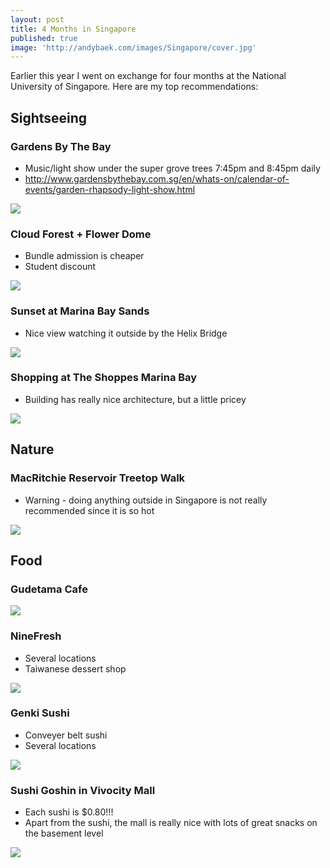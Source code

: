 ```yaml
---
layout: post
title: 4 Months in Singapore
published: true
image: 'http://andybaek.com/images/Singapore/cover.jpg'
---
```


Earlier this year I went on exchange for four months at the National University of Singapore. Here are my top recommendations:

## Sightseeing
### Gardens By The Bay
* Music/light show under the super grove trees 7:45pm and 8:45pm daily
* http://www.gardensbythebay.com.sg/en/whats-on/calendar-of-events/garden-rhapsody-light-show.html

![](https://lh3.googleusercontent.com/lkPKyMUhbBWUaAXbIN7GgfXUdT2Tegiwy0HUpDLsmJaAKHht7LtXCeJ7i2hE35YRr1jXDE9QNWQJAzyHBKNsgvD6vaIsabZQVnc_ujzGPZ0-M9LLMv2C50GlHCwlBLJLJY6ugiUHO-Ck22ue7YBM-E0qVLAeFnKaF-U4boP4hdOEbf5annblxERFecszJuc7wGaq1sMzKOQyNRjQaPEso4AGOeH75RmkC-6xGjwQanRmH2IewiJYHewipTB1XtP-RT4vN8bDysXmoe9gD-mhqkx1vYPM6csyv7T5ukOGTt7MARaxdo42V4f32VQCN579TDMbkzBmoG4wHQuByRw9puuJxrTVrWSsbFmuqJHAJODmQmCaEXSX57lqTFGwLpWHreuKmyk8_dGtDkzBkkTOpAlQGj-VOQovvIGCWOPBvQ6Untv8kImXl9pJtV37AKt_gfkBs_-wyrv_TLKntUxG9q-3iwIW_PETH2MJGobQXglS_lkvorzCNsH4wu5nY4meDzuTZdiPQsyvSGAnOlPcMhPnUxO0TUYoRetjWwYHWPrHyau7P3mgJpMzJa3b5fnzOA7sHVrXgeUjqsziRnOShYCui4B6aVxaNclyYWVmXAs=w582-h776-no)

### Cloud Forest + Flower Dome
* Bundle admission is cheaper
* Student discount

![](https://lh3.googleusercontent.com/yYYLpeg4vuxDmWg30ZGw8q_BYW3eJBfxqPHorQyR9F8FHNOBhZIv__Ju1B5E_To9sFxvR5L3nctI4S4L-xV9EBBsNlwCccNyARz6Ihd8R6CWHSPxUOEy2AZFlqRIyisJU2B2dqM03i63RwBApZl_UXiP6YjVxxuDmy4IukJJLRT45QkoeCl5Xk3qbnKue7QZ-ioP0996J2I6kZGtNuD3gqEXzc0ZtHprEyCXfDRfMsmFDhcq5PpUHfs3pzJ1nNU4JnpoTHkMnim7psyNBzpZNDR3v8_dpvx9v1dpQj5bmcLwDH67EnPM_8mGvtg5vGtTwRA637rQS9UspKmKF2ELXN2X3_Dlnx1_u8e-P7t_GlrBdfBLmU_41ftW2AiEe7lNcowbS4qhF0VZXEyT7G4jRZRI62Ha2lNmHfI7QvB0MNhqKavzp9kdeagG1q6K0zBF8g6jKB5ddD0Z_PXfMa7GPRMI1tPvnQjyGoSlLb5ypTJS8EkdHuk0fTkkJm1X52j_vSYd0vwBv9xPDLUwAXTKMwhT3ut9V02kyaa1vjoIiiJwx_7EW8NeLIQIwILJENZpOuoB3GFpUcBP0XkEaxrYkrhYDXgjGfSNURev-Soeyb9iBj6B0FlbQuiPgsFTv3Mnl6oBI334n1tfR58pkGMrDTTyp8eWzJe_pqIk=w582-h776-no)

### Sunset at Marina Bay Sands
* Nice view watching it outside by the Helix Bridge

![](https://lh3.googleusercontent.com/W8NWnNTqR0ygkOwd_l5pfVJa4kGUd4AdaC2EYiuwt-nvCEW9NtW3OvrhOWfH8AD_zWKEzoD8RzDykhA9ysQvN5YYTcML_XS0bYjM7qI_-ObsawlLu6_23Vy-PKKSksuCG2ElN7ZyLQaKFOxAZOabPNbl-NkU76FfTc55gnl-4sF4rUvT5cEaWs4wEVq7GzFZFTfW38IerHfqX8PcPq11KmpOfVFOgpi79Y48SgkFK9uWa-0hFburESdgp7sQJCb0u_CsmTdDJw7HTJ3KzdhCnH7daGW3QbljWEEmP4ag95QHRZyJaOEalgYdOiMjYmwa4aXBta7f54jJSVakDFwHIfnBA62fR4Mt-C7iJHd-8q7jHDd8MesSHfPmZmFrQB8xD9JfIuvDrD_ZwHbG7PUU80-KzS573-kIll7ObPFwVo74LnxeSsZadlwauQk3d_wyzQdvOM8403gQBJnLee1oDgz-vfb1SXT17Zzm3up_8UW_enTLZIFSQaIQ5HtJTeMNCm62baOsAzfYTGoqZ4SGV5ORtp-5QVSFZ8o5mkmHaWFljo8PCkhV9BblDX1UsAjgbOXehzbQEFhXpEM8Wrxnl5nOo-ZqAUTmJjGFpxH_v4M=w1440-h716-no)

### Shopping at The Shoppes Marina Bay
* Building has really nice architecture, but a little pricey

![](https://lh3.googleusercontent.com/a4Ng0Iss_67wKaDj9rJOGTIscgUianpVdhPO3z7Tysx1z93yv4SVn9hcyutqg1bhaOlSzNEQ4tY8jQfBLx2J6Hf2RN5YQVOL8Vm4GNRGuN6flgV5bmMa-NRVUAjkSN7H1L0zZlyoJtp9XHFi11yroFCiaGX_6Yc5vyP_bFdGErnpWturqcAsUXAlQeczXBZaY0epJNVl8evvbWlAKQQI6O-wjQZoZS0Voa8dTSzxeQqena9fdP4tJ3utBAgyeP34ePFth9RrXQrW0JNmA741OwcPQKaAlKjxOLRPc-LmmJO0SyZ6KomV6mlceOJYspKWMM-kZK7nCMsoDFTQd0HJ6R2cUJQOc6tfPJ0kn-2-xp95Msw1cug-XlnrMaGSlEERY62V9E_lAnqp9DVl_LfWySRVv6FK0F_vG9F86JXEFCMc_aBVFAWN6P5BFOoPEnJQJ3X-LkNEGOWZFCv8csa3lQP-Zuw_tA4bUozLn0BIEaiqTWhSNxgLVPYwJczzIQpS2TGvBPPkj_kev08Ksbv7R2oWettEG_Q2voQhSSn8yT2_Mnbdw19jpz5CNlULlROrb77T_6w0UOY8qhECu5Qb6YsO6TUwVVXIeKxSFkzyEg1aBvmsJgFscFjEa1Z_s6ZRnjdM2NvJRa3KGjKabgfgJBJVKDqPzZspzd3C=w582-h776-no)

## Nature
### MacRitchie Reservoir Treetop Walk
* Warning - doing anything outside in Singapore is not really recommended since it is so hot

![](https://lh3.googleusercontent.com/fOqKuSvKrwIzaCk2pQU0NzWnvDfeNqfOCc7lYhXncQrwDjbdeSZT7demeCXy6BIxKVB-yfrq_ThYRIFdpYPZL69XP-dfPOwdoUS1n-Vllv_wpP6c9wEKscQ1NywuQGGuix5aS2atcfumJWAhKjA2P67LlMXcJjucCi6GcgIuO4OToWFrrqBJIct9nkWmVkYWKWULjOsv3Qg0-jv9mViVaqhohJwGih1SUQmqUwbVzt6Fc1lzgcqZQ5i1yHpAgkmy83M5MtkSvbkMNV21MNkPnsVHNFJ-vWVqBkNz7mZR1cKulDm9Ap5jEoAg0yRzSoyhUpIYNx0SGhpcJpPKt1-WDq3c7vQRNDkSVoRkrS9pJWW6PVOqm0fb09mxsMkCA_Z07Y0_DkRZTJj6rv0EAs1OdU039QJjGefhx2xNbYeZYaN2dHSk28rZ4MCKOxPqzlGYi1fV8CMthsmAjC09a0QErjAQ-1p1yyo8GQGwxfLXcuuVb69JJ78mCyYVPhFcXBlX_a8Apz4eyVyomW06C3sDCLjNerFX2FyEu46UdKJfSL6lwm1Ky6bI3AzQz4vqqSB-KsC9rujwfEElh_QZrqrXsxamPa8M-GwQhHCgFLsZdLo=w582-h776-no)

## Food
### Gudetama Cafe
![](https://lh3.googleusercontent.com/BXIwAHI8QYis4S8CKltUCygqHSm5cqmTNAzgPCsu0-j1AckEBmap_OIhBIY1627-D_a9QiuxGds8D3GqYhl6CvqRLH4MsLqi6pu7ziH5cyY7Xaj6uaEz9zPB5GXvJHXyW53CtIybQqd1YdJSqzlH1Ips88D66WgnDwInB--gShogiGcPSEaGCU2DXoYrovjc4zPynn1Cxr8IflQ4T1nzzox2U2UGZ4A9LNyNi-YFyIRakvOSSP8dBfkqc282o61bcUEW8oXpk7F3FTZNWXtg1Plisa8dYLSISeCrgWxz0SyTIle_hZTR9N_njZ3xTv17RTs4nKePYCcWS9sabfCxIyH3EpBuUCFZpH7VF7K4wIhloDpWu_h7qg3rN-GlRHhaeeOspAHWktRizyNZdbV-qcytxMayP57PeEuD6wzk-9OQx7A7hVjDhcy0ffaLL67d4Qc5MSccrQwLnN0RtDpDieN6RPl9vIKpdxtfQimJJJQD86Pl9QDp2JFvEFjaaYKPylr_IMUHGMEiKSLSxvDBbOH8I4LpivzKXIh6C5xaepcKDZgiLD8rnJsBQLLBtei7L2ER_Hfi6jpVXn8ye3X-9EvWkXtR0jqGLk98zrswKiVco7R5d1tbxHYGJnikRSFiy9S_W3vcY-qLlc5Iz6XiN50b9Q9eUoLo1upP=w679-h776-no)

### NineFresh
* Several locations
* Taiwanese dessert shop

![](https://lh3.googleusercontent.com/Sps5TuqgMBo97fr39lp4H1NmNbQ6a24kkgLCIkXl2MtK4Y2UI3P5jBvOucOe5hvyLdV5UmaYVRzlfiX3gqLmI-hNcx-uHgTVSFMP3mgTt3fxTBqkxnSiVpno10ll1Qu4NcMDi8dW-XJ9PZkU_dV7AoivZ22wNoCqfgwfCwwQ6nW8UccEqKCQAzIQG1-RHOFmOsqjZhqc8hz8k77fh_KPOQh4YVcMgFBTu4051AIjSstbQy2mm9298VYJhpEMKJzTTyXhWvcYGIBgapwhwFT3JDjk7xUy53cHCkRqwfmR5jo6_ENNNpNDH3yoiT1XiirNdPT4SrLB_AomGl4PX8WbSi9qjr29BGQNmC9cDz4j1n65sszVeELAlBxHm-AzrJ8DLb1tkLY20Ni9b0YResvMIJ77xpptYU_z11kJPk1XIm7H9lwCuT4_zjfAdTDbs_AtyxVnlAAd7I9y03upgAQMHXUNUPNxzv1JUSeQg8wSUcitbjse762AXUdCV0luUaEQuGFepLvUfzYVHWb35rweP6TS4OBshKp4_PdPZf7740b4JRgbEWF85YIMUvyBBSiJWfD1wKMjraKez7wXauDPNgg7qphWeZb9S2i5zbqdXpM=w582-h776-no)

### Genki Sushi
* Conveyer belt sushi
* Several locations

![](https://media.giphy.com/media/3ohjVabSovkdvTvOCI/giphy.gif)

### Sushi Goshin in Vivocity Mall
* Each sushi is $0.80!!!
* Apart from the sushi, the mall is really nice with lots of great snacks on the basement level

![](https://lh3.googleusercontent.com/XCxCGzD1OnEc4NRY7wFug7KsUQHJaWXUV_WTTlPoGQqSWjj4Ya66NHeT7mX9Ak63ar5FCnT51eOzC4lJv-5dcDGtBVie8QFzx-6AJWPuue_KVmTHdQ8-gDjH8Cko3-v2svd44IxaVyQT6smB18cBSCJ8apJ5iRCJrcr6oxUCJwcD1L-Oy86EOl8tSk4DQb1IlMwzydCnjnJ_e26UczRGPzKTHbRovb5k7kxdNmu8daWeTx4GMcN6aBUIGUyTZOF0PO_bW6r8OMHdxOnFMHQ_gur8jhb18_sQ4E42JrLCcubxjgwr2qv0sVuvXRu4oErZr62N9_p3yFyKnixW5qWUw6pDnS0LXdWWmkUTjvQ0espG5mK85DOWHP472D9NI1GE17Oo0gj3nKvfXw1RxeoIXkL8nN5dSxoh_-onHLvyPFspxEmgR0qQl_8GsUcEs2BVVpx2FnYMGMECt2dhi3a78NU9I-OlncQuzFa9SlgwS-d_Wbyzyse5YUphSGMbWjEbcHqK-EBXfyQUr0dDcHnYvD2fuebNNwps-I-0s8_aXBJ3UBvWY_nCeX8Bmi-7CEx2u-ymgbxv75fRE0DAOtpOe_NySEdH3VKv9fTx6ygMdZY=w1035-h776-no)

